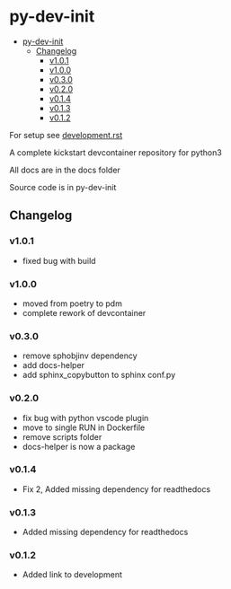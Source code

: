 # py-dev-init

- [py-dev-init](#py-dev-init)
  - [Changelog](#changelog)
    - [v1.0.1](#v101)
    - [v1.0.0](#v100)
    - [v0.3.0](#v030)
    - [v0.2.0](#v020)
    - [v0.1.4](#v014)
    - [v0.1.3](#v013)
    - [v0.1.2](#v012)

For setup see [development.rst](docs/development.rst)

A complete kickstart devcontainer repository for python3  

All docs are in the docs folder  

Source code is in py-dev-init  

## Changelog

### v1.0.1

- fixed bug with build

### v1.0.0

- moved from poetry to pdm
- complete rework of devcontainer

### v0.3.0

- remove sphobjinv dependency
- add docs-helper
- add sphinx_copybutton to sphinx conf.py

### v0.2.0

- fix bug with python vscode plugin
- move to single RUN in Dockerfile
- remove scripts folder
- docs-helper is now a package

### v0.1.4

- Fix 2, Added missing dependency for readthedocs

### v0.1.3

- Added missing dependency for readthedocs

### v0.1.2

- Added link to development
